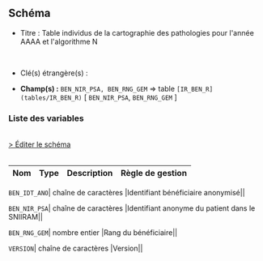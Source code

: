 ## Schéma


- Titre : Table individus de la cartographie des pathologies pour l'année AAAA et l'algorithme N
<br />



- Clé(s) étrangère(s) : <br />

- **Champ(s) :** `BEN_NIR_PSA, BEN_RNG_GEM`
  => table `[IR_BEN_R](tables/IR_BEN_R)` [ `BEN_NIR_PSA`, `BEN_RNG_GEM` ]<br />

 
### Liste des variables
<br />
<div>
    <a href="https://gitlab.com/healthdatahub/applications-du-hdh/schema-snds/-/tree/master/schemas/CARTOGRAPHIE_PATHOLOGIES/CT_IDE_GN_AAAA.json"
       target="_blank" rel="noopener noreferrer">> Éditer le schéma</a>
</div>
<br />

Nom | Type | Description | Règle de gestion
-|-|-|-



`BEN_IDT_ANO`| chaîne de caractères |Identifiant bénéficiaire anonymisé||

`BEN_NIR_PSA`| chaîne de caractères |Identifiant anonyme du patient dans le SNIIRAM||

`BEN_RNG_GEM`| nombre entier |Rang du bénéficiaire||

`VERSION`| chaîne de caractères |Version||
